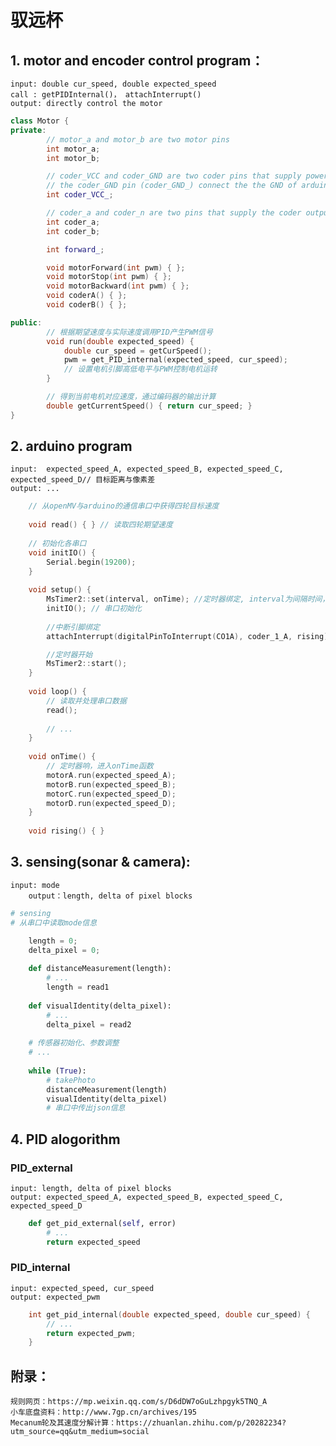 # 驭远杯
## 1. motor and encoder control program：
	input: double cur_speed, double expected_speed  
	call : getPIDInternal()， attachInterrupt()
	output: directly control the motor
```cpp
class Motor {
private:
		// motor_a and motor_b are two motor pins
		int motor_a;
		int motor_b;

		// coder_VCC and coder_GND are two coder pins that supply power
		// the coder_GND pin (coder_GND_) connect the the GND of arduino 
		int coder_VCC_;

		// coder_a and coder_n are two pins that supply the coder output
		int coder_a;
		int coder_b;

		int forward_; 

		void motorForward(int pwm) { }; 
		void motorStop(int pwm) { }; 
		void motorBackward(int pwm) { }; 
		void coderA() { };
		void coderB() { };	

public:
		// 根据期望速度与实际速度调用PID产生PWM信号
		void run(double expected_speed) {
			double cur_speed = getCurSpeed();
			pwm = get_PID_internal(expected_speed, cur_speed);
			// 设置电机引脚高低电平与PWM控制电机运转
		}

		// 得到当前电机对应速度，通过编码器的输出计算
		double getCurrentSpeed() { return cur_speed; }	
}

```
## 2. arduino program
    input:  expected_speed_A, expected_speed_B, expected_speed_C, expected_speed_D// 目标距离与像素差
    output: ...
```cpp
	// 从openMV与arduino的通信串口中获得四轮目标速度
	
	void read() { } // 读取四轮期望速度
	
	// 初始化各串口
	void initIO() {
		Serial.begin(19200);	
	} 
	
	void setup() {
		MsTimer2::set(interval, onTime); //定时器绑定, interval为间隔时间，onTime为定时执行速度控制程序
  		initIO(); // 串口初始化
		
		//中断引脚绑定
		attachInterrupt(digitalPinToInterrupt(CO1A), coder_1_A, rising);

		//定时器开始
		MsTimer2::start();
	}
	
	void loop() {
		// 读取并处理串口数据
		read();
		
		// ...
	}
	
	void onTime() {
		// 定时器响，进入onTime函数
		motorA.run(expected_speed_A);
		motorB.run(expected_speed_B);
		motorC.run(expected_speed_D);
		motorD.run(expected_speed_D);
	}
	
	void rising() { }
```

## 3. sensing(sonar & camera): 
	input: mode
    	output：length, delta of pixel blocks
```python
# sensing 
# 从串口中读取mode信息

	length = 0;
	delta_pixel = 0;
	
	def distanceMeasurement(length):
		# ...
		length = read1
	
	def visualIdentity(delta_pixel):
		# ...
		delta_pixel = read2
	
	# 传感器初始化、参数调整
	# ...
	
	while (True):
		# takePhoto
		distanceMeasurement(length)
		visualIdentity(delta_pixel)
		# 串口中传出json信息
```

## 4. PID alogorithm
### PID_external
	input: length, delta of pixel blocks
	output: expected_speed_A, expected_speed_B, expected_speed_C, expected_speed_D
```python
	def get_pid_external(self, error) 
		# ...
		return expected_speed
```
### PID_internal
	input: expected_speed, cur_speed
	output: expected_pwm
```cpp
	int get_pid_internal(double expected_speed, double cur_speed) {
		// ...
		return expected_pwm;
	}
```
## 附录：
    规则网页：https://mp.weixin.qq.com/s/D6dDW7oGuLzhpgyk5TNQ_A
    小车底盘资料：http://www.7gp.cn/archives/195
	Mecanum轮及其速度分解计算：https://zhuanlan.zhihu.com/p/20282234?utm_source=qq&utm_medium=social
    
